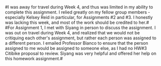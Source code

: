 #I was away for travel during Week 4, and thus was limited in my ability to complete this assignment.  I relied greatly on my fellow group
members - especially Kelsey Reid in particular, for Assignments #2 and #3.  I honestly was lacking this week, and most of the work should
be credited to her.#
#For Assignment 1, I met with Siyang in person to discuss the assignment.  I was out on travel during Week 4, and realized that we would
not be critiquing each other's assignment, but rather each person was assigned to a different person.  I emailed Professor Bianco to 
ensure that the person assigned to me would be assigned to someone else, as I had no HW#3 Citibike proposal to review.  Siyang was 
very helpful and offered her help on this homework assignment.#
